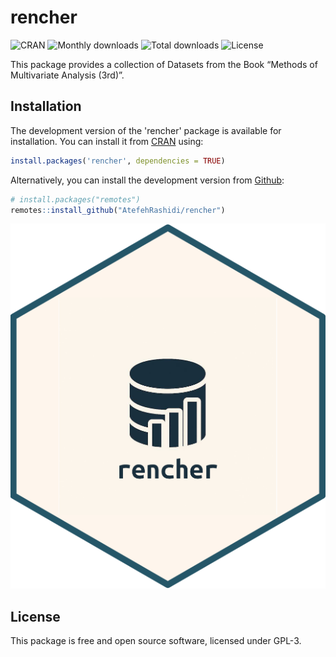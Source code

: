 
<!-- README.md is generated from README.Rmd. Please edit that file -->

# rencher

<!-- badges: start -->
<!-- badges: end -->
![CRAN](https://www.r-pkg.org/badges/version/rencher)
![Monthly downloads](https://cranlogs.r-pkg.org/badges/last-month/rencher)
![Total downloads](https://cranlogs.r-pkg.org/badges/grand-total/rencher)
![License](https://img.shields.io/badge/license-GPL--3-yellow?style=flat)

This package provides a collection of Datasets from the Book “Methods of
Multivariate Analysis (3rd)”.

## Installation

The development version of the 'rencher' package is available for installation. You can install it from 
[CRAN](https://doi.org/10.32614/CRAN.package.rencher) using:

``` r
install.packages('rencher', dependencies = TRUE)
```

Alternatively, you can install the development version from [Github](https://github.com/AtefehRashidi/rencher):

``` r
# install.packages("remotes")
remotes::install_github("AtefehRashidi/rencher")
```
![](man/figures/hex_rencher.png)

## License

This package is free and open source software, licensed under GPL-3.
